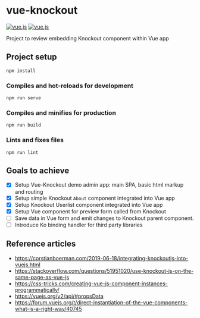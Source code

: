 # vue-knockout
[![vue.js](https://img.shields.io/badge/vue.js-2.6.11-brightgreen)](https://github.com/vuejs/vue)
[![vue.js](https://img.shields.io/badge/knockout-3.5.1-brightgreen)](https://github.com/knockout/knockout)

Project to review embedding Knockout component within Vue app

## Project setup
```
npm install
```

### Compiles and hot-reloads for development
```
npm run serve
```

### Compiles and minifies for production
```
npm run build
```

### Lints and fixes files
```
npm run lint
```

## Goals to achieve
- [x] Setup Vue-Knockout demo admin app: main SPA, basic html markup and routing
- [x] Setup simple Knockout `About` component integrated into Vue app
- [x] Setup Knockout Userlist component integrated into Vue app
- [x] Setup Vue component for preview form called from Knockout
- [ ] Save data in Vue form and emit changes to Knockout parent component.
- [ ] Introduce Ko binding handler for third party libraries

## Reference articles
- https://corstianboerman.com/2019-06-18/integrating-knockoutjs-into-vuejs.html
- https://stackoverflow.com/questions/51951020/use-knockout-js-on-the-same-page-as-vue-js
- https://css-tricks.com/creating-vue-js-component-instances-programmatically/
- https://vuejs.org/v2/api/#propsData
- https://forum.vuejs.org/t/direct-instantiation-of-the-vue-components-what-is-a-right-way/40745

